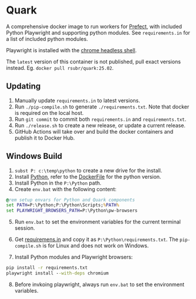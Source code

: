 # Quark

A comprehensive docker image to run workers for
[Prefect](https://github.com/PrefectHQ/prefect), with included Python
Playwright and supporting python modules. See `requirements.in` for a list of
included python modules.

Playwright is installed with the [chrome headless
shell](https://developer.chrome.com/blog/chrome-headless-shell).

The `latest` version of this container is not published, pull exact versions
instead. Eg. `docker pull rsubr/quark:25.02`.

## Updating

1. Manually update `requirements.in` to latest versions.
2. Run `./pip-compile.sh` to generate `./requirements.txt`. Note that docker is required on the local host.
3. Run `git commit` to commit both `requirements.in` and `requirements.txt`.
4. Run `./release.sh` to create a new release, or update a current release.
5. GitHub Actions will take over and build the docker containers and publish it to Docker Hub.

## Windows Build

1. `subst P: c:\temp\python` to create a new drive for the install.
2. Install [Python](https://www.python.org), refer to the [DockerFile](./Dockerfile) for the python version.
3. Install Python in the `P:\Python` path.
4. Create `env.bat` with the following content:

```bat
@rem setup envars for Python and Quark components
set PATH=P:\Python;P:\Python\Scripts;%PATH%
set PLAYWRIGHT_BROWSERS_PATH=P:\Python\pw-browsers
```

5. Run `env.bat` to set the environment variables for the current terminal session.

6. Get [requiremens.in](./requirements.in) and copy it as `P:\Python\requirements.txt`. The `pip-compile.sh` is for Linux and does not work on Windows.

7. Install Python modules and Playwright browsers:

```bat
pip install -r requirements.txt
playwright install --with-deps chromium
```

8. Before invkoing playwright, always run `env.bat` to set the environment variables.
